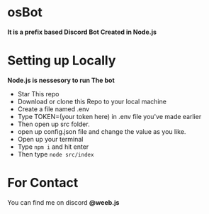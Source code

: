 # osBot
<b>It is a prefix based Discord Bot Created in Node.js</b>

# Setting up Locally
<p><b>Node.js is nessesory to run The bot</b></p>

- Star This repo
- Download or clone this Repo to your local machine
- Create a file named .env
- Type TOKEN=(your token here) in .env file you've made earlier
- Then open up src folder.
- open up config.json file and change the value as you like.
- Open up your terminal
- Type `npm i` and hit enter
- Then type `node src/index`


# For Contact
You can find me on discord <b>@weeb.js</b>
